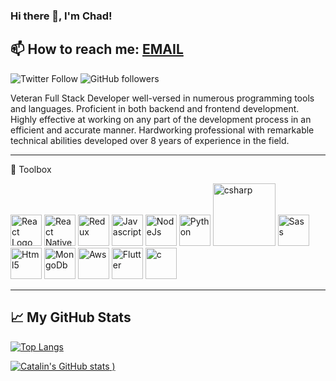 ### Hi there 👋, I'm Chad!
📫 How to reach me:  <a href="mailto:hello@chadleeparker.me" >EMAIL</a>
---

![Twitter Follow](https://img.shields.io/twitter/follow/imchad_me)  ![GitHub followers](https://img.shields.io/github/followers/imchad-me)

Veteran Full Stack Developer well-versed in numerous programming tools and languages. Proficient in both backend and frontend development. Highly effective at working on any part of the development process in an efficient and accurate manner. Hardworking professional with remarkable technical abilities developed over 8 years of experience in the field.

---

🧰 Toolbox

<img src="https://cdn.worldvectorlogo.com/logos/react-2.svg" alt="React Logo" width="50" height="50"/> <img src="https://cdn.worldvectorlogo.com/logos/react-native-firebase-1.svg" alt="React Native" width="50" height="50"/> <img src="https://cdn.worldvectorlogo.com/logos/redux.svg" alt="Redux" width="50" height="50"/> <img src="https://cdn.worldvectorlogo.com/logos/logo-javascript.svg" alt="Javascript" width="50" height="50"/> <img src="https://cdn.worldvectorlogo.com/logos/nodejs-icon.svg" alt="NodeJs" width="50" height="50"/> <img src="https://cdn.worldvectorlogo.com/logos/python-5.svg" alt="Python" width="50" height="50"/> <img src="https://cdn.worldvectorlogo.com/logos/csharp.svg" alt="csharp" width="100" height="100"/> <img src="https://cdn.worldvectorlogo.com/logos/sass-1.svg" alt="Sass" width="50" height="50"/> <img src="https://cdn.worldvectorlogo.com/logos/html5.svg" alt="Html5" width="50" height="50"/> <img src="https://cdn.worldvectorlogo.com/logos/mongodb-icon-1.svg" alt="MongoDb" width="50" height="50"/> <img src="https://cdn.worldvectorlogo.com/logos/aws-2.svg" alt="Aws" width="50" height="50"/> <img src="https://cdn.worldvectorlogo.com/logos/flutter.svg" alt="Flutter" width="50" height="50"/> <img src="https://cdn.worldvectorlogo.com/logos/c.svg" alt="c" width="50" height="50"/>

---

## &#x1f4c8; My GitHub Stats

[![Top Langs](https://github-readme-stats.vercel.app/api/top-langs/?username=imchad-me&hide=java,html,css&theme=radical)](https://github.com/anuraghazra/github-readme-stats)

[![Catalin's GitHub stats](https://github-readme-stats.vercel.app/api?username=imchad-me&theme=radical&count_private=true)
)](https://github.com/anuraghazra/github-readme-stats)



<!--
**imchad-me/imchad-me** is a ✨ _special_ ✨ repository because its `README.md` (this file) appears on your GitHub profile.

Here are some ideas to get you started:

- 🔭 I’m currently working on ...
- 🌱 I’m currently learning ...
- 👯 I’m looking to collaborate on ...
- 🤔 I’m looking for help with ...
- 💬 Ask me about ...
- 📫 How to reach me: ...
- 😄 Pronouns: ...
- ⚡ Fun fact: ...
-->
